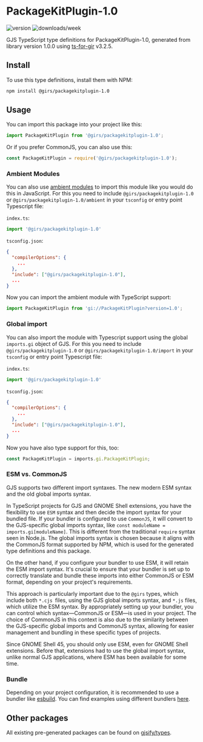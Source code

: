 
# PackageKitPlugin-1.0

![version](https://img.shields.io/npm/v/@girs/packagekitplugin-1.0)
![downloads/week](https://img.shields.io/npm/dw/@girs/packagekitplugin-1.0)


GJS TypeScript type definitions for PackageKitPlugin-1.0, generated from library version 1.0.0 using [ts-for-gir](https://github.com/gjsify/ts-for-gir) v3.2.5.


## Install

To use this type definitions, install them with NPM:
```bash
npm install @girs/packagekitplugin-1.0
```

## Usage

You can import this package into your project like this:
```ts
import PackageKitPlugin from '@girs/packagekitplugin-1.0';
```

Or if you prefer CommonJS, you can also use this:
```ts
const PackageKitPlugin = require('@girs/packagekitplugin-1.0');
```

### Ambient Modules

You can also use [ambient modules](https://github.com/gjsify/ts-for-gir/tree/main/packages/cli#ambient-modules) to import this module like you would do this in JavaScript.
For this you need to include `@girs/packagekitplugin-1.0` or `@girs/packagekitplugin-1.0/ambient` in your `tsconfig` or entry point Typescript file:

`index.ts`:
```ts
import '@girs/packagekitplugin-1.0'
```

`tsconfig.json`:
```json
{
  "compilerOptions": {
    ...
  },
  "include": ["@girs/packagekitplugin-1.0"],
  ...
}
```

Now you can import the ambient module with TypeScript support: 

```ts
import PackageKitPlugin from 'gi://PackageKitPlugin?version=1.0';
```

### Global import

You can also import the module with Typescript support using the global `imports.gi` object of GJS.
For this you need to include `@girs/packagekitplugin-1.0` or `@girs/packagekitplugin-1.0/import` in your `tsconfig` or entry point Typescript file:

`index.ts`:
```ts
import '@girs/packagekitplugin-1.0'
```

`tsconfig.json`:
```json
{
  "compilerOptions": {
    ...
  },
  "include": ["@girs/packagekitplugin-1.0"],
  ...
}
```

Now you have also type support for this, too:

```ts
const PackageKitPlugin = imports.gi.PackageKitPlugin;
```


### ESM vs. CommonJS

GJS supports two different import syntaxes. The new modern ESM syntax and the old global imports syntax.

In TypeScript projects for GJS and GNOME Shell extensions, you have the flexibility to use `ESM` syntax and then decide the import syntax for your bundled file. If your bundler is configured to use `CommonJS`, it will convert to the GJS-specific global imports syntax, like `const moduleName = imports.gi[moduleName]`. This is different from the traditional `require` syntax seen in Node.js. The global imports syntax is chosen because it aligns with the CommonJS format supported by NPM, which is used for the generated type definitions and this package.

On the other hand, if you configure your bundler to use ESM, it will retain the ESM import syntax. It's crucial to ensure that your bundler is set up to correctly translate and bundle these imports into either CommonJS or ESM format, depending on your project's requirements.

This approach is particularly important due to the `@girs` types, which include both `*.cjs `files, using the GJS global imports syntax, and `*.js` files, which utilize the ESM syntax. By appropriately setting up your bundler, you can control which syntax—CommonJS or ESM—is used in your project. The choice of CommonJS in this context is also due to the similarity between the GJS-specific global imports and CommonJS syntax, allowing for easier management and bundling in these specific types of projects.

Since GNOME Shell 45, you should only use ESM, even for GNOME Shell extensions. Before that, extensions had to use the global import syntax, unlike normal GJS applications, where ESM has been available for some time.

### Bundle

Depending on your project configuration, it is recommended to use a bundler like [esbuild](https://esbuild.github.io/). You can find examples using different bundlers [here](https://github.com/gjsify/ts-for-gir/tree/main/examples).

## Other packages

All existing pre-generated packages can be found on [gjsify/types](https://github.com/gjsify/types).

